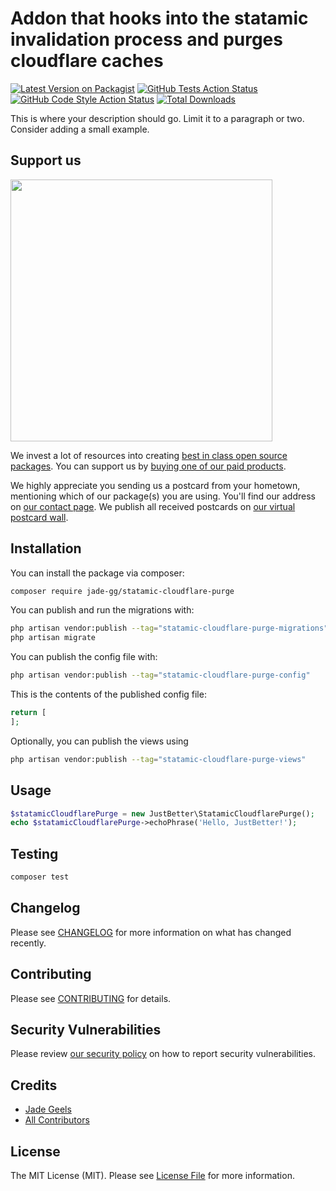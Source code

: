 # Addon that hooks into the statamic invalidation process and purges cloudflare caches

[![Latest Version on Packagist](https://img.shields.io/packagist/v/jade-gg/statamic-cloudflare-purge.svg?style=flat-square)](https://packagist.org/packages/jade-gg/statamic-cloudflare-purge)
[![GitHub Tests Action Status](https://img.shields.io/github/actions/workflow/status/jade-gg/statamic-cloudflare-purge/run-tests.yml?branch=main&label=tests&style=flat-square)](https://github.com/jade-gg/statamic-cloudflare-purge/actions?query=workflow%3Arun-tests+branch%3Amain)
[![GitHub Code Style Action Status](https://img.shields.io/github/actions/workflow/status/jade-gg/statamic-cloudflare-purge/fix-php-code-style-issues.yml?branch=main&label=code%20style&style=flat-square)](https://github.com/jade-gg/statamic-cloudflare-purge/actions?query=workflow%3A"Fix+PHP+code+style+issues"+branch%3Amain)
[![Total Downloads](https://img.shields.io/packagist/dt/jade-gg/statamic-cloudflare-purge.svg?style=flat-square)](https://packagist.org/packages/jade-gg/statamic-cloudflare-purge)

This is where your description should go. Limit it to a paragraph or two. Consider adding a small example.

## Support us

[<img src="https://github-ads.s3.eu-central-1.amazonaws.com/statamic-cloudflare-purge.jpg?t=1" width="419px" />](https://spatie.be/github-ad-click/statamic-cloudflare-purge)

We invest a lot of resources into creating [best in class open source packages](https://spatie.be/open-source). You can support us by [buying one of our paid products](https://spatie.be/open-source/support-us).

We highly appreciate you sending us a postcard from your hometown, mentioning which of our package(s) you are using. You'll find our address on [our contact page](https://spatie.be/about-us). We publish all received postcards on [our virtual postcard wall](https://spatie.be/open-source/postcards).

## Installation

You can install the package via composer:

```bash
composer require jade-gg/statamic-cloudflare-purge
```

You can publish and run the migrations with:

```bash
php artisan vendor:publish --tag="statamic-cloudflare-purge-migrations"
php artisan migrate
```

You can publish the config file with:

```bash
php artisan vendor:publish --tag="statamic-cloudflare-purge-config"
```

This is the contents of the published config file:

```php
return [
];
```

Optionally, you can publish the views using

```bash
php artisan vendor:publish --tag="statamic-cloudflare-purge-views"
```

## Usage

```php
$statamicCloudflarePurge = new JustBetter\StatamicCloudflarePurge();
echo $statamicCloudflarePurge->echoPhrase('Hello, JustBetter!');
```

## Testing

```bash
composer test
```

## Changelog

Please see [CHANGELOG](CHANGELOG.md) for more information on what has changed recently.

## Contributing

Please see [CONTRIBUTING](CONTRIBUTING.md) for details.

## Security Vulnerabilities

Please review [our security policy](../../security/policy) on how to report security vulnerabilities.

## Credits

- [Jade Geels](https://github.com/jade-gg)
- [All Contributors](../../contributors)

## License

The MIT License (MIT). Please see [License File](LICENSE.md) for more information.
